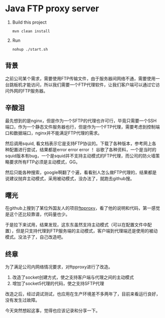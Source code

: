 Java FTP proxy server
========

1. Build this project
    ```
    mvn clean install
    ```

2. Run
    ```
    nohup ./start.sh
    ```

## 背景
之前公司某个需求，需要使用FTP传输文件，由于服务器间网络不通，需要使用一台跳板机才能访问，所以我们需要一个FTP代理软件，让我们客户端可以通过它访问外网的FTP服务器。

## 辛酸泪
最先想到的是nginx，但是作为一个SFTP的代理也许可行，毕竟只需要一个SSH端口，作为一个静态文件服务器也行，但是作为一个FTP代理，需要考虑到控制端口和数据端口，nginx并不能满足FTP代理的需求。

然后调用squid, 看文档表示它是支持FTP协议的。下载了各种版本，参考网上各种配置进行尝试，结果都是error error error ！ 谷歌了各种资料，一个是当时的squid版本有bug，一个是squid并不支持主动模式的FTP代理，而公司的防火墙策略要求所有FTP必须是主动模式，GG。

然后只能各种搜索，google啊翻了个遍，看看别人怎么做FTP代理的，结果都是说建议抛弃主动模式，采用被动模式，没办法了，就跑去github搜。

## 曙光
在github上搜到了某位外国友人的项目[ftpproxy](https://github.com/c960657/ftpproxy)，看了他的说明和代码，第一感觉是这个还比较靠谱，代码量也少。

于是拉下来试用，结果发现，这东东虽然支持主动模式（可以在配置文件中配置），但是只支持代理到FTP服务端的主动模式，客户端到代理端还是使用的被动模式。没法子了，自己改造吧。

## 终章
为了满足公司内网络情况要求，对ftpproxy进行了改造。
1. 改造了socket创建方式，使之支持客户端与代理之间的主动模式
2. 增加了socket5代理的代码，使之支持SFTP代理

改造之后，经过调试测试，也应用在生产环境差不多两年了，目前来看运行良好，没有发生过故障。

今天突然想起这事，觉得也应该记录和分享一下。
